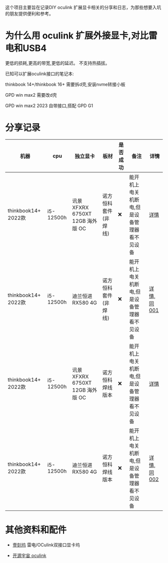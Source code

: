 这个项目主要旨在记录DIY oculink 扩展显卡相关的分享和日志，为那些想要入坑的朋友提供便利和参考。

# 为什么用 oculink 扩展外接显卡,对比雷电和USB4

更低的损耗,更高的带宽,更低的延迟。
不支持热插拔。

已知可以扩展oculink接口的笔记本:

thinkbook 14+/thinkbook 16+ 需要拆d壳,安装nvme转接小板

GPD win max2 需要改d壳

GPD win max2 2023 自带接口,搭配 GPD G1


# 分享记录

| 机器 | cpu | 独立显卡 | 板材 | 是否成功 | 备注 |详情
| - | - | - | - | - | - | - |
| thinkbook14+ 2022款 | i5-12500h | 讯景XFXRX 6750XT 12GB 海外版 OC | 诺方恒科 套件(非焊线) | ❌ | 能开机上电关机断电,但是设备管理器看不见设备 | [详情](./001_thinkbook14+/readme.md) |
| thinkbook14+ 2022款 | i5-12500h | 迪兰恒进 RX580 4G | 诺方恒科 套件(非焊线) | ❌ | 能开机上电关机断电,但是设备管理器看不见设备 | [详情, 同001](./001_thinkbook14+/readme.md) |
| thinkbook14+ 2022款 | i5-12500h | 讯景XFXRX 6750XT 12GB 海外版 OC | 诺方恒科焊线版本 | ❌ | 能开机上电关机断电,但是设备管理器看不见设备 | [详情](./002_thinkbook14+/readme.md) |
| thinkbook14+ 2022款 | i5-12500h | 迪兰恒进 RX580 4G | 诺方恒科焊线版本 | ❌ | 能开机上电关机断电,但是设备管理器看不见设备 | [详情, 同002](./002_thinkbook14+/readme.md) |
# 其他资料和配件

- [壹刻坞](https://www.1-dock.com/) 雷电/OCulink双接口显卡坞

- [开源宇宙 oculink](https://www.bilibili.com/video/BV1324y1n7Xq/)
